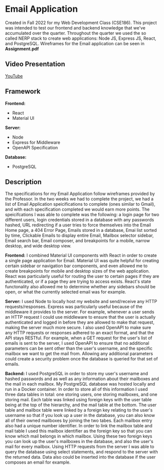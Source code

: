 # Email Application
Created in Fall 2022 for my Web Development Class (CSE186).
This project was intended to test our frontend and backend knowledge that we've accumulated over the quarter.
Throughout the quarter we used the so called NERP stack to create web applications:
Node JS,
Express JS,
React,
and PostgreSQL.
Wireframes for the Email application can be seen in **Assignment.pdf**

## Video Presentation
[YouTube](https://youtu.be/9b70UTaXtA8)

## Framework
**Frontend:**
- React
- Material UI

**Server:**
- Node
- Express for Middleware
- OpenAPI Specification

**Database:**
- PostgreSQL

## Description
The specifications for my Email Application follow wireframes provided by the Professor. In the two weeks we had to complete the project, we had a list of Email Application speicifications to complete (ones similar to Gmail), and with each specification completed we would earn more points. The speicifcations I was able to complete was the following: a login page for two different users, login credentials stored in a database with any passwords hashed, URL redirecting if a user tries to force themselves into the Email Home page, a 404 Error Page, Emails stored in a database, Emai list sorted by time, Clickable Emails to display entire Email, Mailbox selector sidebar, Email search bar, Email composer, and breakpoints for a mobile, narrow desktop, and wide desktop view.

**Frontend:**
I combined Material UI components with React in order to create a single page application for Email. Material UI was quite helpful for creating certain sidebar or navigation bar components, and even allowed me to create breakpoints for mobile and desktop sizes of the web application. React was particularly useful for routing the user to certain pages if they are authenticated, or if a page they are trying to access exists. React's state functonality also allowed me to determine whether any sidebars should be open, or what the currently selected email was for example. 

**Server:** I used Node to locally host my website and send/receive any HTTP requests/responses. Express was particularly useful because of the middleware it provides to the server. For example, whenever a user sends an HTTP request I could use middleware to ensure that the user is actually authenticated and logged in before they are allowed to make that request, making the server much more secure. I also used OpenAPI to make sure any HTTP requests or responses adhered to an exact format, and that the API stays RESTful. For example, when a GET request for the user's list of emails is sent to the server, I used OpenAPI to ensure that no additional parameters can be sent other than the user's username, and the specific mailbox we want to get the mail from. Allowing any additional parameters could create a security problem once the database is queried for that set of emails.

**Backend:** I used PostgreSQL in order to store my user's username and hashed passwords and as well as any information about their mailboxes and the mail in each mailbox. My PostgreSQL database was hosted locally and run in a Docker container. In order to store all of this information I used three data tables in total: one storing users, one storing mailboxes, and one storing mail. Each table was linked using foreign keys with the user table being at the top of the hierarchy, and the mail table at the bottom. The user table and mailbox table were linked by a foreign key relating to the user's username so that if you look up a user in the database, you can also know all of their owned mailboxes by joining the two tabes. Each mailbox entry also had a unique number identifier. In order to link the mailbox table and mail table I used this mailbox identifier as the foreign key so that you can know which mail belongs in which mailbox. Using these two foreign keys you can look up the user's mailboxes in the database, and also the user's mail for every mailbox. Using HTTP requests from the server I was able to query the database using select statements, and respond to the server with the returned data. Data also could be inserted into the database if the user composes an email for example. 
